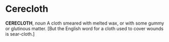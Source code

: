# Cerecloth

**CERECLOTH**, _noun_ A cloth smeared with melted wax, or with some gummy or glutinous matter. \[But the English word for a cloth used to cover wounds is sear-cloth.\]